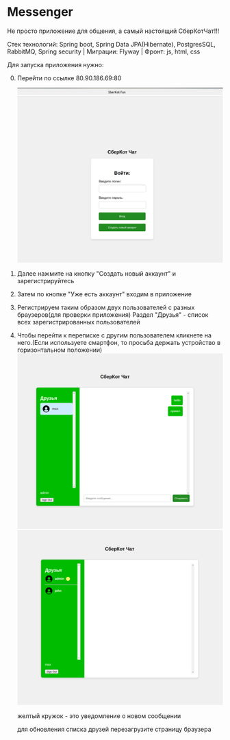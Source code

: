 # Messenger
Не просто приложение для общения, а самый настоящий СберКотЧат!!!

Стек технологий: Spring boot, Spring Data JPA(Hibernate), PostgresSQL, RabbitMQ, Spring security | Миграции: Flyway | Фронт: js, html, css

Для запуска приложения нужно:

0. Перейти по ссылке 80.90.186.69:80

   ![img.png](misk.images/img.png)
1. Далее нажмите на кнопку "Создать новый аккаунт" и зарегистрируйтесь
2. Затем по кнопке "Уже есть аккаунт" входим в приложение
3. Регистрируем таким образом двух пользователей с разных браузеров(для проверки приложения)
   Раздел "Друзья" - список всех зарегистрированных пользователей
4. Чтобы перейти к переписке с другим пользователем кликнете на него.(Если используете смартфон, то просьба держать устройство в горизонтальном положении)
   ![img.png](misk.images/1.png)
   ![img.png](misk.images/2.png)


   желтый кружок - это уведомление о новом сообщении

   для обновления списка друзей перезагрузите страницу браузера

